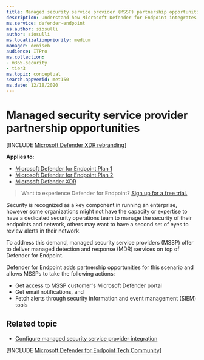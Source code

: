 ```yaml
---
title: Managed security service provider (MSSP) partnership opportunities
description: Understand how Microsoft Defender for Endpoint integrates with managed security service providers (MSSP)
ms.service: defender-endpoint
ms.author: siosulli
author: siosulli
ms.localizationpriority: medium
manager: deniseb
audience: ITPro
ms.collection: 
- m365-security
- tier3
ms.topic: conceptual
search.appverid: met150
ms.date: 12/18/2020
---
```


# Managed security service provider partnership opportunities

[!INCLUDE [Microsoft Defender XDR rebranding](../../includes/microsoft-defender.md)]

**Applies to:**
- [Microsoft Defender for Endpoint Plan 1](https://go.microsoft.com/fwlink/p/?linkid=2154037)
- [Microsoft Defender for Endpoint Plan 2](https://go.microsoft.com/fwlink/p/?linkid=2154037)
- [Microsoft Defender XDR](https://go.microsoft.com/fwlink/?linkid=2118804)


> Want to experience Defender for Endpoint? [Sign up for a free trial.](https://signup.microsoft.com/create-account/signup?products=7f379fee-c4f9-4278-b0a1-e4c8c2fcdf7e&ru=https://aka.ms/MDEp2OpenTrial?ocid=docs-mssp-support-abovefoldlink)


Security is recognized as a key component in running an enterprise, however some organizations might not have the capacity or expertise to have a dedicated security operations team to manage the security of their endpoints and network, others may want to have a second set of eyes to review alerts in their network.


To address this demand, managed security service providers (MSSP) offer to deliver managed detection and response (MDR) services on top of Defender for Endpoint. 


Defender for Endpoint adds partnership opportunities for this scenario and allows MSSPs to take the following actions:

- Get access to MSSP customer's Microsoft Defender portal
- Get email notifications, and 
- Fetch alerts through security information and event management (SIEM) tools


## Related topic
- [Configure managed security service provider integration](configure-mssp-support.md)





[!INCLUDE [Microsoft Defender for Endpoint Tech Community](../../includes/defender-mde-techcommunity.md)]

